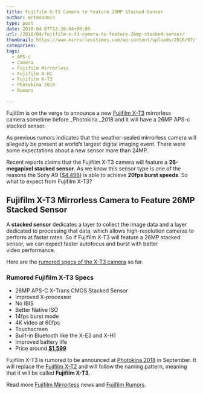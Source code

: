 ```yaml
---
title: Fujifilm X-T3 Camera to Feature 26MP Stacked Sensor
author: mrtmsadmin
type: post
date: 2018-04-07T13:30:04+00:00
url: /2018/04/fujifilm-x-t3-camera-to-feature-26mp-stacked-sensor/
thumbnail: https://www.mirrorlesstimes.com/wp-content/uploads/2016/07/fujifilm-x-t2-front.jpg
categories:
tags:
  - APS-c
  - Camera
  - Fujifilm Mirrorless
  - Fujifilm X-H1
  - Fujifilm X-T3
  - Photokina 2018
  - Rumors

---
```

Fujifilm is on the verge to announce a new <a href="https://www.mirrorlesstimes.com/tags/fujifilm-x-t3/" target="_blank" rel="noopener" data-wpel-link="internal">Fujifilm X-T3</a> mirrorless camera sometime before _Photokina _2018 and it will have a 26MP APS-c stacked sensor.

As previous rumors indicates that the weather-sealed mirrorless camera will allegedly be present at world’s largest digital imaging event. There were some expectations about a new sensor more than 24MP.

Recent reports claims that the Fujifilm X-T3 camera will feature a **26-megapixel stacked sensor**. As we know this sensor type is one of the reasons the Sony A9 <span class="s1">(<a href="https://www.amazon.com/Sony-Mirrorless-Interchangeable-Lens-Camera-ILCE9/dp/B06ZY7GNKN/?tag=daicamnew-20" data-amzn-asin="B06ZY7GNKN">$4,498</a>)</span> is able to achieve **20fps burst speeds**. So what to expect from Fujifilm X-T3?<!--more-->

## Fujifilm X-T3 Mirrorless Camera to Feature 26MP Stacked Sensor

A **stacked sensor** dedicates a layer to collect the image data and a layer dedicated to processing that data, which allows high-resolution cameras to perform at faster rates. So if Fujifilm X-T3 will feature a 26MP stacked sensor, we can expect faster autofocus and burst with better video performance.

Here are the <a href="https://www.dailycameranews.com/2018/04/fujifilm-x-t3-rumored-to-feature-with-26mp-stacked-sensor/" target="_blank" rel="noopener">rumored specs of the X-T3 camera</a> so far.

### Rumored Fujifilm X-T3 Specs

  * 26MP APS-C X-<wbr />Trans CMOS Stacked Sensor
  * Improved X-processor
  * No IBIS
  * Better Native ISO
  * 14fps burst mode
  * 4K video at 60fps
  * Touchscreen
  * Built-in Bluetooth like the X-E3 and X-H1
  * Improved battery life
  * Price around **<a href="http://amzn.to/2ED06ej" target="_blank" rel="nofollow noopener noreferrer" data-amzn-asin="B00GORMJTI">$1,599</a>**

Fujifilm X-T3 is rumored to be announced at [Photokina 2018][1] in September. It will replace the <a href="https://www.dailycameranews.com/2017/06/best-lenses-fujifilm-x-t2/" target="_blank" rel="noopener">Fujifilm X-T2</a> and will follow the naming pattern, meaning that it will be called **Fujifilm X-T3**.

Read more [Fujifilm Mirrorless][2] news and <a href="https://www.dailycameranews.com/tag/fujifilm-rumors/" target="_blank" rel="noopener">Fujifilm Rumors</a>.

 [1]: https://www.mirrorlesstimes.com/tags/photokina-2018/
 [2]: https://www.mirrorlesstimes.com/tags/fujifilm-mirrorless/